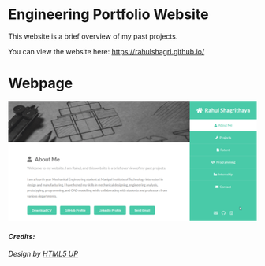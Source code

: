 # Engineering Portfolio Website

This website is a brief overview of my past projects.

You can view the website here: https://rahulshagri.github.io/

<h1>Webpage</h1>

![screenshot](images/webpage.gif)

<i><h4>Credits:</h4>
Design by  <a href="https://html5up.net/">HTML5 UP</a></i> 